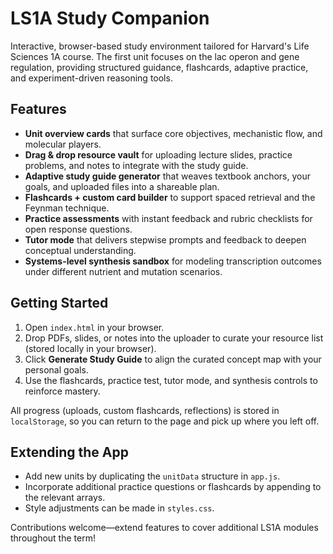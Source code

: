 # LS1A Study Companion

Interactive, browser-based study environment tailored for Harvard's Life Sciences 1A course. The first unit focuses on the lac operon and gene regulation, providing structured guidance, flashcards, adaptive practice, and experiment-driven reasoning tools.

## Features
- **Unit overview cards** that surface core objectives, mechanistic flow, and molecular players.
- **Drag & drop resource vault** for uploading lecture slides, practice problems, and notes to integrate with the study guide.
- **Adaptive study guide generator** that weaves textbook anchors, your goals, and uploaded files into a shareable plan.
- **Flashcards + custom card builder** to support spaced retrieval and the Feynman technique.
- **Practice assessments** with instant feedback and rubric checklists for open response questions.
- **Tutor mode** that delivers stepwise prompts and feedback to deepen conceptual understanding.
- **Systems-level synthesis sandbox** for modeling transcription outcomes under different nutrient and mutation scenarios.

## Getting Started
1. Open `index.html` in your browser.
2. Drop PDFs, slides, or notes into the uploader to curate your resource list (stored locally in your browser).
3. Click **Generate Study Guide** to align the curated concept map with your personal goals.
4. Use the flashcards, practice test, tutor mode, and synthesis controls to reinforce mastery.

All progress (uploads, custom flashcards, reflections) is stored in `localStorage`, so you can return to the page and pick up where you left off.

## Extending the App
- Add new units by duplicating the `unitData` structure in `app.js`.
- Incorporate additional practice questions or flashcards by appending to the relevant arrays.
- Style adjustments can be made in `styles.css`.

Contributions welcome—extend features to cover additional LS1A modules throughout the term!
